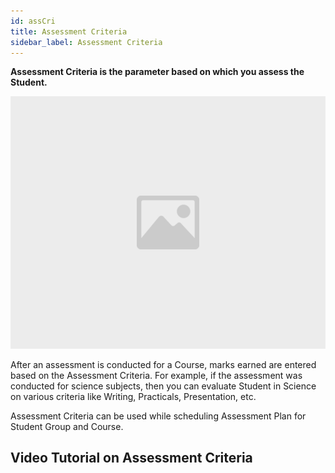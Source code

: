 ```yaml
---
id: assCri
title: Assessment Criteria
sidebar_label: Assessment Criteria
---
```


**Assessment Criteria is the parameter based on which you assess the Student.**

![image](images/image.jpg)

After an assessment is conducted for a Course, marks earned are entered based on the Assessment Criteria. For example, if the assessment was conducted for science subjects, then you can evaluate Student in Science on various criteria like Writing, Practicals, Presentation, etc.

Assessment Criteria can be used while scheduling Assessment Plan for Student Group and Course.

## Video Tutorial on Assessment Criteria 